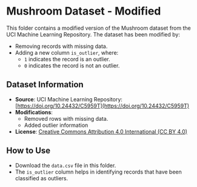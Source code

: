 # Mushroom Dataset - Modified

This folder contains a modified version of the Mushroom dataset from the UCI Machine Learning Repository. The dataset has been modified by:

- Removing records with missing data.
- Adding a new column `is_outlier`, where:
  - `1` indicates the record is an outlier.
  - `0` indicates the record is not an outlier.

## Dataset Information

- **Source**: UCI Machine Learning Repository: [https://doi.org/10.24432/C5959T](https://doi.org/10.24432/C5959T)
- **Modifications**:
  - Removed rows with missing data.
  - Added outlier information 
- **License**: [Creative Commons Attribution 4.0 International (CC BY 4.0)](https://creativecommons.org/licenses/by/4.0/)

## How to Use

- Download the `data.csv` file in this folder.
- The `is_outlier` column helps in identifying records that have been classified as outliers.
